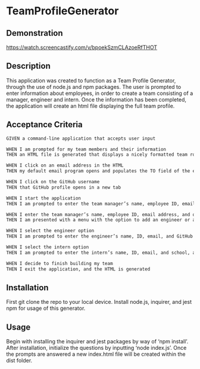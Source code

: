 # TeamProfileGenerator

## Demonstration
https://watch.screencastify.com/v/bpoekSzmCLAzoeRfTHOT

## Description
This application was created to function as a Team Profile Generator, through the use of node.js and npm packages. The user is prompted to enter information about employees, in order to create a team consisting of a manager, engineer and intern. Once the information has been completed, the application will create an html file displaying the full team profile. 

## Acceptance Criteria
```md
GIVEN a command-line application that accepts user input

WHEN I am prompted for my team members and their information
THEN an HTML file is generated that displays a nicely formatted team roster based on user input

WHEN I click on an email address in the HTML
THEN my default email program opens and populates the TO field of the email with the address

WHEN I click on the GitHub username
THEN that GitHub profile opens in a new tab

WHEN I start the application
THEN I am prompted to enter the team manager’s name, employee ID, email address, and office number

WHEN I enter the team manager’s name, employee ID, email address, and office number
THEN I am presented with a menu with the option to add an engineer or an intern or to finish building my team

WHEN I select the engineer option
THEN I am prompted to enter the engineer’s name, ID, email, and GitHub username, and I am taken back to the menu

WHEN I select the intern option
THEN I am prompted to enter the intern’s name, ID, email, and school, and I am taken back to the menu

WHEN I decide to finish building my team
THEN I exit the application, and the HTML is generated
```

## Installation 
First git clone the repo to your local device. Install node.js, inquirer, and jest npm for usage of this generator.

## Usage
Begin with installing the inquirer and jest packages by way of ‘npm install’. After installation, initialize the questions by inputting ‘node index.js’. Once the prompts are answered a new index.html file will be created within the dist folder.